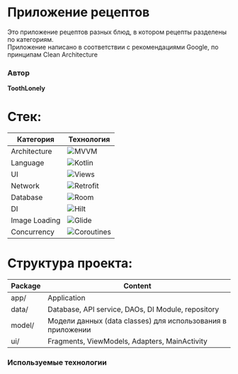 # Приложение рецептов

Это приложение рецептов разных блюд, в котором рецепты разделены по категориям.  
Приложение написано в соответствии с рекомендациями Google, по принципам Clean Architecture

### Автор

**ToothLonely**

# Стек:

| Категория     | Технология                                                              |
|---------------|-------------------------------------------------------------------------|
| Architecture  | ![MVVM](https://img.shields.io/badge/MVVM-purple)                       |
| Language      | ![Kotlin](https://img.shields.io/badge/Kotlin-blue)                     |
| UI            | ![Views](https://img.shields.io/badge/Views-+-XML-yellowgreen)          |
| Network       | ![Retrofit](https://img.shields.io/badge/Retrofit-green)                |
| Database      | ![Room](https://img.shields.io/badge/Room-red)                          |
| DI            | ![Hilt](https://img.shields.io/badge/Hilt-orange)                       |
| Image Loading | ![Glide](https://img.shields.io/badge/Glide-yellow)                     |
| Concurrency   | ![Coroutines](https://img.shields.io/badge/Kotlin-Coroutines-lightgrey) |

# Структура проекта:

| Package | Content                                                     |
|---------|-------------------------------------------------------------|
| app/    | Application                                                 | 
| data/   | Database, API service, DAOs, DI Module, repository          | 
| model/  | Модели данных (data classes) для использования в приложении | 
| ui/     | Fragments, ViewModels, Adapters, MainActivity               |

### Используемые технологии